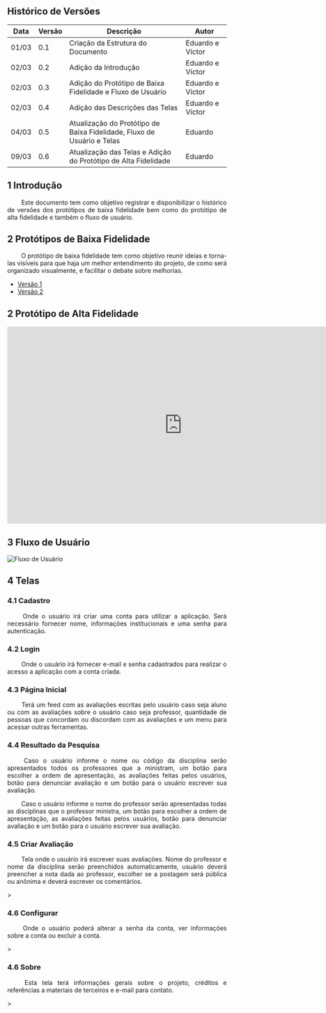 ## Histórico de Versões

Data|Versão|Descrição|Autor
-|-|-|-
01/03|0.1|Criação da Estrutura do Documento|Eduardo e Victor|
02/03|0.2|Adição da Introdução|Eduardo e Victor|
02/03|0.3|Adição do Protótipo de Baixa Fidelidade e Fluxo de Usuário|Eduardo e Victor|
02/03|0.4|Adição das Descrições das Telas|Eduardo e Victor|
04/03|0.5|Atualização do Protótipo de Baixa Fidelidade, Fluxo de Usuário e Telas|Eduardo|
09/03|0.6|Atualização das Telas e Adição do Protótipo de Alta Fidelidade|Eduardo|



## 1 <a name="1">Introdução</a>

 <p align = "justify"> &emsp;&emsp; Este documento tem como objetivo registrar e disponibilizar o histórico de versões dos protótipos de baixa fidelidade bem como do protótipo de alta fidelidade e também o fluxo de usuário.</p>

## 2 <a name="2">Protótipos de Baixa Fidelidade</a>

 <p align = "justify"> &emsp;&emsp; O protótipo de baixa fidelidade tem como objetivo reunir ideias e torna-las visíveis para que haja um melhor entendimento do projeto, de como será organizado visualmente, e facilitar o debate sobre melhorias.</p>

 - [Versão 1](https://github.com/fga-eps-mds/2020.2-Anunbis/issues/39#issuecomment-787580528)
 - [Versão 2](https://github.com/fga-eps-mds/2020.2-Anunbis/issues/39#issuecomment-790673259)

## 2 <a name="2">Protótipo de Alta Fidelidade</a>

<iframe style="border: 1px solid rgba(0, 0, 0, 0.1);" width="800" height="450" src="https://www.figma.com/embed?embed_host=share&url=https%3A%2F%2Fwww.figma.com%2Ffile%2FNqHjyO26dyCtuC8vnqjSwr%2FPrototipo-Alta-Fidelidade%3Fnode-id%3D60%253A201" allowfullscreen></iframe>

## 3 <a name="3">Fluxo de Usuário</a>

![Fluxo de Usuário](/2020.2-Anunbis/images/fluxoDeUsuario.jpg)

## 4 <a name="4">Telas</a>

### 4.1 <a name="4.1">Cadastro</a>

 <p align = "justify"> &emsp;&emsp; Onde o usuário irá criar uma conta para utilizar a aplicação. Será necessário fornecer nome, informações institucionais e uma senha para autenticação.</p>

### 4.2 <a name="4.2">Login</a>

 <p align = "justify"> &emsp;&emsp; Onde o usuário irá fornecer e-mail e senha cadastrados para realizar o acesso a aplicação com a conta criada.</p>

### 4.3 <a name="4.3">Página Inicial</a>

 <p align = "justify"> &emsp;&emsp; Terá um feed com as avaliações escritas pelo usuário caso seja aluno ou com as avaliações sobre o usuário caso seja professor, quantidade de pessoas que concordam ou discordam com as avaliações e um menu para acessar outras ferramentas.</p>

### 4.4 <a name="4.4">Resultado da Pesquisa</a>

 <p align = "justify"> &emsp;&emsp; Caso o usuário informe o nome ou código da disciplina serão apresentados todos os professores que a ministram, um botão para escolher a ordem de apresentação, as avaliações feitas pelos usuários, botão para denunciar avaliação e um botão para o usuário escrever sua avaliação.  </p>
 <p align = "justify"> &emsp;&emsp; Caso o usuário informe o nome do professor serão apresentadas todas as disciplinas que o professor ministra, um botão para escolher a ordem de apresentação, as avaliações feitas pelos usuários, botão para denunciar avaliação e um botão para o usuário escrever sua avaliação.  </p>

### 4.5 <a name="4.5">Criar Avaliação</a>

 <p align = "justify"> &emsp;&emsp; Tela onde o usuário irá escrever suas avaliações. Nome do professor e nome da disciplina serão preenchidos automaticamente, usuário deverá preencher a nota dada ao professor, escolher se a postagem será pública ou anônima e deverá escrever os comentários.  </p>>

### 4.6 <a name="4.6">Configurar</a>

 <p align = "justify"> &emsp;&emsp; Onde o usuário poderá alterar a senha da conta, ver informações sobre a conta ou excluir a conta.  </p>>

### 4.6 <a name="4.6">Sobre</a>

 <p align = "justify"> &emsp;&emsp; Esta tela terá informações gerais sobre o projeto, créditos e referências a materiais de terceiros e e-mail para contato.  </p>>